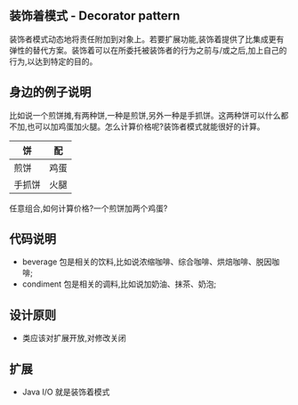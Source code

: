 ## 装饰着模式 - Decorator pattern

装饰者模式动态地将责任附加到对象上。若要扩展功能,装饰着提供了比集成更有弹性的替代方案。装饰着可以在所委托被装饰者的行为之前与/或之后,加上自己的行为,以达到特定的目的。

## 身边的例子说明

比如说一个煎饼摊,有两种饼,一种是煎饼,另外一种是手抓饼。这两种饼可以什么都不加,也可以加鸡蛋加火腿。怎么计算价格呢?装饰者模式就能很好的计算。

| 饼 | 配 |
| --- | --- |
| 煎饼 | 鸡蛋 |
| 手抓饼 | 火腿 |

任意组合,如何计算价格?一个煎饼加两个鸡蛋?

## 代码说明

* beverage 包是相关的饮料,比如说浓缩咖啡、综合咖啡、烘焙咖啡、脱因咖啡;
* condiment 包是相关的调料,比如说加奶油、抹茶、奶泡;

## 设计原则

* 类应该对扩展开放,对修改关闭

## 扩展

* Java I/O 就是装饰着模式